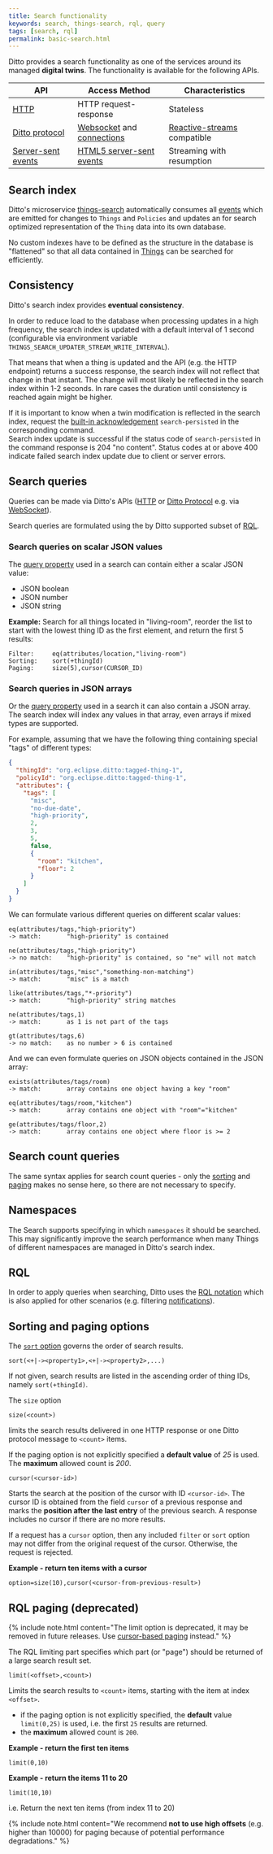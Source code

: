 ```yaml
---
title: Search functionality
keywords: search, things-search, rql, query
tags: [search, rql]
permalink: basic-search.html
---
```


Ditto provides a search functionality as one of the services around its managed **digital twins**.
The functionality is available for the following APIs.

| API | Access Method | Characteristics |
|-----|---------------|-----------------|
|[HTTP](httpapi-search.html)|HTTP request-response|Stateless|
|[Ditto protocol](protocol-specification-things-search.html)|[Websocket](httpapi-protocol-bindings-websocket.html) and [connections](basic-connections.html)| [Reactive-streams](https://reactive-streams.org) compatible |
|[Server-sent events](httpapi-sse.html#sse-api-searchthings)|[HTML5 server-sent events](https://html.spec.whatwg.org/multipage/server-sent-events.html)|Streaming with resumption|

## Search index

Ditto's microservice [things-search](architecture-services-things-search.html) automatically consumes all 
[events](basic-signals-event.html) which are emitted for changes to `Things` and `Policies` and updates an for search 
optimized representation of the `Thing` data into its own database.

No custom indexes have to be defined as the structure in the database is "flattened" so that all data contained in 
[Things](basic-thing.html) can be searched for efficiently.

## Consistency

Ditto's search index provides **eventual consistency**.

In order to reduce load to the database when processing updates in a high frequency, the search index is updated 
with a default interval of 1 second (configurable via environment variable `THINGS_SEARCH_UPDATER_STREAM_WRITE_INTERVAL`).

That means that when a thing is updated and the API (e.g. the HTTP endpoint) returns a success response, the search index
will not reflect that change in that instant. The change will most likely be reflected in the search index within
1-2 seconds. In rare cases the duration until consistency is reached again might be higher.

If it is important to know when a twin modification is reflected in the search index, request the
[built-in acknowledgement](basic-acknowledgements.html#built-in-acknowledgement-labels) `search-persisted` 
in the corresponding command.  
Search index update is successful if the status code of `search-persisted` in the command response is 204 "no content".
Status codes at or above 400 indicate failed search index update due to client or server errors.

## Search queries

Queries can be made via Ditto's APIs ([HTTP](httpapi-search.html) or 
[Ditto Protocol](protocol-specification-things-search.html) e.g. via [WebSocket](httpapi-protocol-bindings-websocket.html)).

Search queries are formulated using the by Ditto supported subset of [RQL](basic-rql.html).

### Search queries on scalar JSON values

The [query property](basic-rql.html#query-property) used in a search can contain either a scalar JSON value:
* JSON boolean
* JSON number
* JSON string

**Example:** Search for all things located in "living-room", reorder the list to start with the lowest thing ID as
the first element, and return the first 5 results:
```
Filter:     eq(attributes/location,"living-room")
Sorting:    sort(+thingId)
Paging:     size(5),cursor(CURSOR_ID)
```

### Search queries in JSON arrays

Or the [query property](basic-rql.html#query-property) used in a search it can also contain a JSON array.  
The search index will index any values in that array, even arrays if mixed types are supported.

For example, assuming that we have the following thing containing special "tags" of different types:
```json
{
  "thingId": "org.eclipse.ditto:tagged-thing-1",
  "policyId": "org.eclipse.ditto:tagged-thing-1",
  "attributes": {
    "tags": [
      "misc",
      "no-due-date",
      "high-priority",
      2,
      3,
      5,
      false,
      {
        "room": "kitchen",
        "floor": 2
      }
    ]
  }
}
```

We can formulate various different queries on different scalar values:
```
eq(attributes/tags,"high-priority")
-> match:       "high-priority" is contained

ne(attributes/tags,"high-priority")
-> no match:    "high-priority" is contained, so "ne" will not match

in(attributes/tags,"misc","something-non-matching")
-> match:       "misc" is a match

like(attributes/tags,"*-priority")
-> match:       "high-priority" string matches

ne(attributes/tags,1)
-> match:       as 1 is not part of the tags

gt(attributes/tags,6)
-> no match:    as no number > 6 is contained
```

And we can even formulate queries on JSON objects contained in the JSON array:
```
exists(attributes/tags/room)
-> match:       array contains one object having a key "room"

eq(attributes/tags/room,"kitchen")
-> match:       array contains one object with "room"="kitchen"

ge(attributes/tags/floor,2)
-> match:       array contains one object where floor is >= 2
```


## Search count queries

The same syntax applies for search count queries - only the [sorting](basic-rql.html#rql-sorting) and 
[paging](#rql-paging-deprecated) makes no sense here, so there are not necessary to specify. 


## Namespaces

The Search supports specifying in which `namespaces` it should be searched. This may significantly improve the search 
performance when many Things of different namespaces are managed in Ditto's search index.  


## RQL

In order to apply queries when searching, Ditto uses the [RQL notation](basic-rql.html) which is also applied for other 
scenarios (e.g. filtering [notifications](basic-changenotifications.html)).


## Sorting and paging options

The [`sort` option](basic-rql.html#rql-sorting) governs the order of search results.

```
sort(<+|-><property1>,<+|-><property2>,...)
```

If not given, search results are listed in the ascending order of thing IDs, namely `sort(+thingId)`.

The `size` option
```
size(<count>)
```
limits the search results delivered in one HTTP response or one Ditto protocol message to `<count>` items.

If the paging option is not explicitly specified a **default value** of _25_ is used. 
The **maximum** allowed count is _200_.

```
cursor(<cursor-id>)
```
Starts the search at the position of the cursor with ID `<cursor-id>`. The cursor ID is obtained from the field 
`cursor` of a previous response and marks the **position after the last entry** of the previous search. A response 
includes no cursor if there are no more results.

If a request has a `cursor` option, then any included `filter` or `sort` option may not differ from the original request 
of the cursor. Otherwise, the request is rejected.

**Example - return ten items with a cursor**
```
option=size(10),cursor(<cursor-from-previous-result>)
```

## RQL paging (deprecated)

{% include note.html content="The limit option is deprecated, it may be removed in future releases. Use [cursor-based 
paging](basic-search.html#sorting-and-paging-options) instead." %}

The RQL limiting part specifies which part (or "page") should be returned of a large search result set.

```
limit(<offset>,<count>)
```

Limits the search results to `<count>` items, starting with the item at index `<offset>`. 
* if the paging option is not explicitly specified, the **default** value `limit(0,25)` is used, 
  i.e. the first `25` results are returned.
* the **maximum** allowed count is `200`.

**Example - return the first ten items**
```
limit(0,10)
```

**Example - return the items 11 to 20**
```
limit(10,10)
```
i.e. Return the next ten items (from index 11 to 20)

{% include note.html content="We recommend **not to use high offsets** (e.g. higher than 10000) for paging
    because of potential performance degradations." %}
